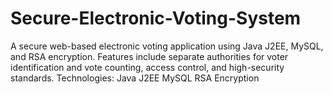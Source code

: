 # Secure-Electronic-Voting-System
A secure web-based electronic voting application using Java J2EE, MySQL, and RSA encryption. Features include separate authorities for voter identification and vote counting, access control, and high-security standards.  Technologies:  Java J2EE MySQL RSA Encryption
